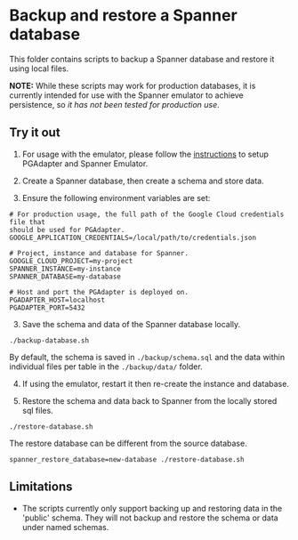 # Backup and restore a Spanner database

This folder contains scripts to backup a Spanner database and restore it using
local files.

**NOTE:** While these scripts may work for production databases, it is
currently intended for use with the Spanner emulator to achieve persistence, so
*it has not been tested for production use*.

## Try it out

1. For usage with the emulator, please follow the
   [instructions](https://github.com/GoogleCloudPlatform/pgadapter/blob/-/docs/emulator.md#google-cloud-spanner-pgadapter---emulator)
to setup PGAdapter and Spanner Emulator.

2. Create a Spanner database, then create a schema and store data.

3. Ensure the following environment variables are set:

```
# For production usage, the full path of the Google Cloud credentials file that
should be used for PGAdapter.
GOOGLE_APPLICATION_CREDENTIALS=/local/path/to/credentials.json

# Project, instance and database for Spanner.
GOOGLE_CLOUD_PROJECT=my-project
SPANNER_INSTANCE=my-instance
SPANNER_DATABASE=my-database

# Host and port the PGAdapter is deployed on.
PGADAPTER_HOST=localhost
PGADAPTER_PORT=5432
```

3. Save the schema and data of the Spanner database locally.

```shell
./backup-database.sh

```

By default, the schema is saved in `./backup/schema.sql` and the data within
individual files per table in the `./backup/data/` folder.

4. If using the emulator, restart it then re-create the instance and database.

5. Restore the schema and data back to Spanner from the locally stored sql files.

```shell
./restore-database.sh
```

The restore database can be different from the source database.

```shell
spanner_restore_database=new-database ./restore-database.sh
```

## Limitations

- The scripts currently only support backing up and restoring data in the
  'public' schema. They will not backup and restore the schema or data under
  named schemas.
